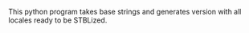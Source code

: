 This python program takes base strings and generates version with all locales ready to be STBLized.
